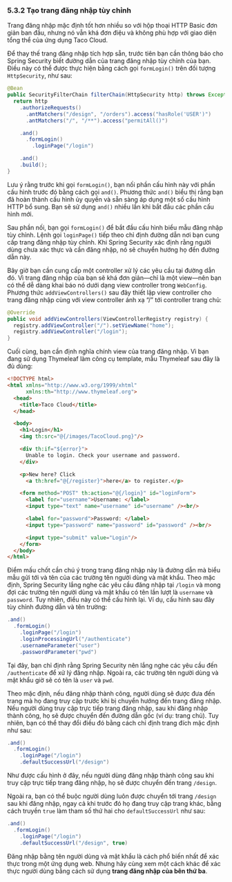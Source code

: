 ### 5.3.2 Tạo trang đăng nhập tùy chỉnh

Trang đăng nhập mặc định tốt hơn nhiều so với hộp thoại HTTP Basic đơn giản ban đầu, nhưng nó vẫn khá đơn điệu và không phù hợp với giao diện tổng thể của ứng dụng Taco Cloud.

Để thay thế trang đăng nhập tích hợp sẵn, trước tiên bạn cần thông báo cho Spring Security biết đường dẫn của trang đăng nhập tùy chỉnh của bạn. Điều này có thể được thực hiện bằng cách gọi `formLogin()` trên đối tượng `HttpSecurity`, như sau:

```java
@Bean
public SecurityFilterChain filterChain(HttpSecurity http) throws Exception {
  return http
    .authorizeRequests()
      .antMatchers("/design", "/orders").access("hasRole('USER')")
      .antMatchers("/", "/**").access("permitAll()")

    .and()
      .formLogin()
        .loginPage("/login")

    .and()
    .build();
}
```

Lưu ý rằng trước khi gọi `formLogin()`, bạn nối phần cấu hình này với phần cấu hình trước đó bằng cách gọi `and()`. Phương thức `and()` biểu thị rằng bạn đã hoàn thành cấu hình ủy quyền và sẵn sàng áp dụng một số cấu hình HTTP bổ sung. Bạn sẽ sử dụng `and()` nhiều lần khi bắt đầu các phần cấu hình mới.

Sau phần nối, bạn gọi `formLogin()` để bắt đầu cấu hình biểu mẫu đăng nhập tùy chỉnh. Lệnh gọi `loginPage()` tiếp theo chỉ định đường dẫn nơi bạn cung cấp trang đăng nhập tùy chỉnh. Khi Spring Security xác định rằng người dùng chưa xác thực và cần đăng nhập, nó sẽ chuyển hướng họ đến đường dẫn này.

Bây giờ bạn cần cung cấp một controller xử lý các yêu cầu tại đường dẫn đó. Vì trang đăng nhập của bạn sẽ khá đơn giản—chỉ là một view—nên bạn có thể dễ dàng khai báo nó dưới dạng view controller trong `WebConfig`. Phương thức `addViewControllers()` sau đây thiết lập view controller cho trang đăng nhập cùng với view controller ánh xạ “/” tới controller trang chủ:

```java
@Override
public void addViewControllers(ViewControllerRegistry registry) {
  registry.addViewController("/").setViewName("home");
  registry.addViewController("/login");
}
```

Cuối cùng, bạn cần định nghĩa chính view của trang đăng nhập. Vì bạn đang sử dụng Thymeleaf làm công cụ template, mẫu Thymeleaf sau đây là đủ dùng:

```html
<!DOCTYPE html>
<html xmlns="http://www.w3.org/1999/xhtml"
      xmlns:th="http://www.thymeleaf.org">
  <head>
    <title>Taco Cloud</title>
  </head>

  <body>
    <h1>Login</h1>
    <img th:src="@{/images/TacoCloud.png}"/>

    <div th:if="${error}">
      Unable to login. Check your username and password.
    </div>

    <p>New here? Click
      <a th:href="@{/register}">here</a> to register.</p>

    <form method="POST" th:action="@{/login}" id="loginForm">
      <label for="username">Username: </label>
      <input type="text" name="username" id="username" /><br/>

      <label for="password">Password: </label>
      <input type="password" name="password" id="password" /><br/>

      <input type="submit" value="Login"/>
    </form>
  </body>
</html>
```

Điểm mấu chốt cần chú ý trong trang đăng nhập này là đường dẫn mà biểu mẫu gửi tới và tên của các trường tên người dùng và mật khẩu. Theo mặc định, Spring Security lắng nghe các yêu cầu đăng nhập tại `/login` và mong đợi các trường tên người dùng và mật khẩu có tên lần lượt là `username` và `password`. Tuy nhiên, điều này có thể cấu hình lại. Ví dụ, cấu hình sau đây tùy chỉnh đường dẫn và tên trường:

```java
.and()
  .formLogin()
    .loginPage("/login")
    .loginProcessingUrl("/authenticate")
    .usernameParameter("user")
    .passwordParameter("pwd")
```

Tại đây, bạn chỉ định rằng Spring Security nên lắng nghe các yêu cầu đến `/authenticate` để xử lý đăng nhập. Ngoài ra, các trường tên người dùng và mật khẩu giờ sẽ có tên là `user` và `pwd`.

Theo mặc định, nếu đăng nhập thành công, người dùng sẽ được đưa đến trang mà họ đang truy cập trước khi bị chuyển hướng đến trang đăng nhập. Nếu người dùng truy cập trực tiếp trang đăng nhập, sau khi đăng nhập thành công, họ sẽ được chuyển đến đường dẫn gốc (ví dụ: trang chủ). Tuy nhiên, bạn có thể thay đổi điều đó bằng cách chỉ định trang đích mặc định như sau:

```java
.and()
  .formLogin()
    .loginPage("/login")
    .defaultSuccessUrl("/design")
```

Như được cấu hình ở đây, nếu người dùng đăng nhập thành công sau khi truy cập trực tiếp trang đăng nhập, họ sẽ được chuyển đến trang `/design`.

Ngoài ra, bạn có thể buộc người dùng luôn được chuyển tới trang `/design` sau khi đăng nhập, ngay cả khi trước đó họ đang truy cập trang khác, bằng cách truyền `true` làm tham số thứ hai cho `defaultSuccessUrl` như sau:

```java
.and()
  .formLogin()
    .loginPage("/login")
    .defaultSuccessUrl("/design", true)
```

Đăng nhập bằng tên người dùng và mật khẩu là cách phổ biến nhất để xác thực trong một ứng dụng web. Nhưng hãy cùng xem một cách khác để xác thực người dùng bằng cách sử dụng **trang đăng nhập của bên thứ ba**.
